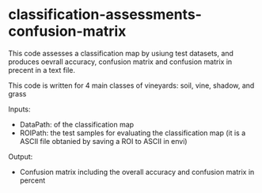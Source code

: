 # classification-assessments-confusion-matrix

This code assesses a classification map by usiung test datasets, and produces oevrall accuracy, confusion matrix and confusion matrix in precent in a text file.

This code is written  for 4 main classes of vineyards: soil, vine, shadow, and grass

Inputs:

- DataPath: of the classification map
- ROIPath: the test samples for evaluating the classification map (it is a ASCII file obtanied by saving a ROI to ASCII in envi)

Output:
 - Confusion matrix including the overall accuracy and confusion matrix in percent 



